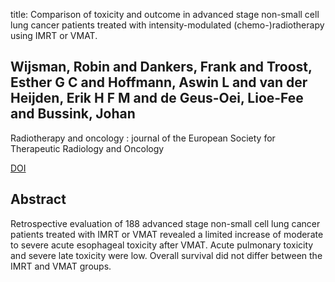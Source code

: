 title: Comparison of toxicity and outcome in advanced stage non-small cell lung cancer patients treated with intensity-modulated (chemo-)radiotherapy using IMRT or VMAT.

## Wijsman, Robin and Dankers, Frank and Troost, Esther G C and Hoffmann, Aswin L and van der Heijden, Erik H F M and de Geus-Oei, Lioe-Fee and Bussink, Johan
Radiotherapy and oncology : journal of the European Society for Therapeutic Radiology and Oncology

<a href="https://doi.org/10.1016/j.radonc.2016.11.015">DOI</a>

## Abstract
Retrospective evaluation of 188 advanced stage non-small cell lung cancer patients treated with IMRT or VMAT revealed a limited increase of moderate to severe acute esophageal toxicity after VMAT. Acute pulmonary toxicity and severe late toxicity were low. Overall survival did not differ between the IMRT and VMAT groups.

